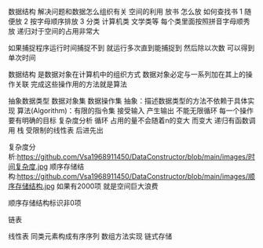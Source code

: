 数据结构 解决问题和数据怎么组织有关  空间的利用
放书 怎么放 如何查找书 
1 随便放 
2 按字母顺序排放 
3 分类 计算机类 文学类等 每个类里面按照拼音字母顺秀放 
递归对于空间的占用非常大


如果捕捉程序运行时间捕捉不到 就运行多次直到能捕捉到 然后除以次数 可以得到单次时间

数据结构 
是数据对象在计算机中的组织方式 
数据对象必定与一系列加在其上的操作关联 
完成这些操作用的方法就是算法

抽象数据类型
数据对象集
数据操作集
抽象：描述数据类型的方法不依赖于具体实现
算法(Algorithm)：有限的指令集 接受输入 产生输出 不能无限循环  每一个操作要有明确的目标  复杂度分析
循环 占用的量不会随着n的变大 而变大 递归有函数调用 
栈 受限制的线性表 后进先出
 

复杂度分析:https://github.com/Vsa1968911450/DataConstructor/blob/main/images/时间复杂度.jpg
顺序存储结构:https://github.com/Vsa1968911450/DataConstructor/blob/main/images/顺序存储结构.jpg
如果有2000项 就是空间巨大浪费

顺序存储结构标识非0项


链表

线性表 同类元素构成有序序列 数组方法实现
链式存储 